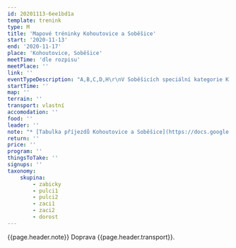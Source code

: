 ```yaml
---
id: 20201113-6ee1bd1a
template: trenink
type: M
title: 'Mapové tréninky Kohoutovice a Soběšice'
start: '2020-11-13'
end: '2020-11-17'
place: 'Kohoutovice, Soběšice'
meetTime: 'dle rozpisu'
meetPlace: ''
link: ''
eventTypeDescription: "A,B,C,D,H\r\nV Soběšicích speciální kategorie K - krátká trať pro zkušenější"
startTime: ''
map: ''
terrain: ''
transport: vlastní
accomodation: ''
food: ''
leader: ''
note: "* [Tabulka příjezdů Kohoutovice a Soběšice](https://docs.google.com/spreadsheets/d/1VUcqLC1hWu38q0n7QTAcFc4BIrffq3IqpPMk3e-53io/edit?usp=sharing) \r\n* [mapy Kohoutovice](https://drive.google.com/drive/folders/160Q6gUVXnc21FkL4k9tOw7D_8YUcuS2e?usp=sharing)\r\n* mapy Soběšice (mapy budou vloženy během čtvrtečního večera)\r\n* na kontrolách budou fábory z mlíka včetně čísel kontrol"
return: ''
price: ''
program: ''
thingsToTake: ''
signups: ''
taxonomy:
    skupina:
        - zabicky
        - pulci1
        - pulci2
        - zaci1
        - zaci2
        - dorost
---
```


{{page.header.note}}
 Doprava {{page.header.transport}}.
